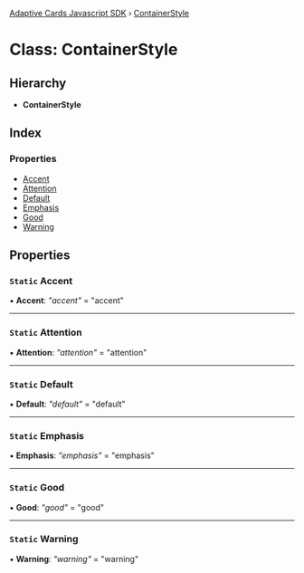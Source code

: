 [Adaptive Cards Javascript SDK](../README.md) › [ContainerStyle](containerstyle.md)

# Class: ContainerStyle

## Hierarchy

* **ContainerStyle**

## Index

### Properties

* [Accent](containerstyle.md#static-accent)
* [Attention](containerstyle.md#static-attention)
* [Default](containerstyle.md#static-default)
* [Emphasis](containerstyle.md#static-emphasis)
* [Good](containerstyle.md#static-good)
* [Warning](containerstyle.md#static-warning)

## Properties

### `Static` Accent

▪ **Accent**: *"accent"* = "accent"

___

### `Static` Attention

▪ **Attention**: *"attention"* = "attention"

___

### `Static` Default

▪ **Default**: *"default"* = "default"

___

### `Static` Emphasis

▪ **Emphasis**: *"emphasis"* = "emphasis"

___

### `Static` Good

▪ **Good**: *"good"* = "good"

___

### `Static` Warning

▪ **Warning**: *"warning"* = "warning"
